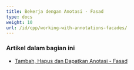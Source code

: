 ```yaml
---
title: Bekerja dengan Anotasi - Fasad
type: docs
weight: 10
url: /id/cpp/working-with-annotations-facades/
---
```


### **Artikel dalam bagian ini**

- [Tambah, Hapus dan Dapatkan Anotasi - Fasad](/pdf/id/cpp/add-delete-and-get-annotation-facades/)
```